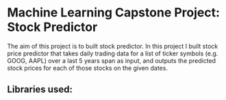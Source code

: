 # Machine Learning Capstone Project: Stock Predictor
The aim of this project is to built stock predictor.
In this project I built stock price predictor that takes daily trading data for a list of ticker symbols (e.g.
GOOG, AAPL) over a last 5 years span as input, and outputs the predicted stock prices for each of those stocks on
the given dates.

## Libraries used:
